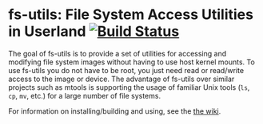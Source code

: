 fs-utils: File System Access Utilities in Userland [![Build Status](https://travis-ci.org/rumpkernel/fs-utils.png?branch=master)](https://travis-ci.org/rumpkernel/fs-utils)
==================================================

The goal of fs-utils is to provide a set of utilities for accessing and
modifying file system images without having to use host kernel mounts.
To use fs-utils you do not have to be root, you just need read or read/write
access to the image or device.  The advantage of fs-utils over similar
projects such as mtools is supporting the usage of familiar Unix tools
(`ls`, `cp`, `mv`, etc.) for a large number of file systems.

For information on installing/building and using, see
the [the wiki](http://wiki.rumpkernel.org/Repo:-fs-utils).

